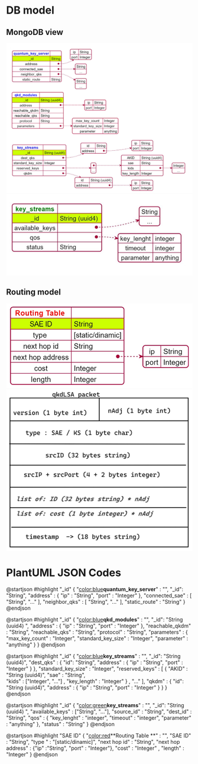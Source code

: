 # DB model 

## MongoDB view 
![](./img/DB_model_JSON_server.png)
![](./img/DB_model_JSON_module.png)

## Routing model
![](img/RoutingTable_model_JSON.png)
![](img/qkdLSA_Packet.png)


# PlantUML JSON Codes

@startjson
#highlight "_id"
{
    "<color:blue>**quantum_key_server**" : "", 
    "_id": "String",
    "address" : {
      "ip" : "String", 
      "port" : "Integer"
    },
	"connected_sae" : [
		"String",
		"..."
	],
	"neighbor_qks" : [
		"String",
		"..."
	],
	"static_route" : "String"
}
@endjson

@startjson
#highlight "_id"
{
"<color:blue>**qkd_modules**" : "", 
  	"_id": "String (uuid4) ", 
	"address" : {
      "ip" : "String", 
      "port" : "Integer"
    },
	"reachable_qkdm" : "String",
	"reachable_qks" : "String", 
	"protocol" : "String", 
	"parameters" : {
		"max_key_count" : "Integer",
		"standard_key_size" : "Integer", 
		"parameter" : "anything"
	}
}
@endjson


@startjson
#highlight "_id"
{
"<color:blue>**key_streams**" : "", 
	"_id": "String (uuid4)",
	"dest_qks" : {
		"id": "String", 
		"address" : {
      "ip" : "String", 
      "port" : "Integer"
    }
	}, 
	"standard_key_size" : "Integer",
	"reserved_keys" : 
		[
			{ 
			"AKID" : "String (uuid4)",
			"sae" : "String",  
			"kids" : ["Integer", "..."] ,
			"key_length" : "Integer"
			} ,
			"..."
		],
	"qkdm" : {
		"id": "String (uuid4)", 
		"address" : {
      "ip" : "String", 
      "port" : "Integer"
    }
	}
}
@endjson


@startjson
#highlight "_id" 
{
"<color:green>**key_streams**" : "", 
  	"_id": "String (uuid4) ", 
	"available_keys" : ["String", "..."], 
	"source_id" : "String", 
	"dest_id" : "String", 
	"qos" : {
		"key_lenght" : "integer",
		"timeout" : "integer",
		"parameter" : "anything"
	}, 
	"status" : "String" 
}
@endjson

@startjson
#highlight "SAE ID" 
{
"<color:red>**Routing Table **" : "", 
  	"SAE ID" : "String", 
	"type " : "[static/dinamic]",
	"next hop id" : "String", 
	"next hop address" : {"ip" :"String", "port" : "Integer"},
	"cost" : "Integer" ,
	"length" : "Integer" 
}
@endjson



